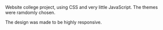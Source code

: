 Website college project, using CSS and very little JavaScript. The themes were ramdomly chosen.

The design was made to be highly responsive.
